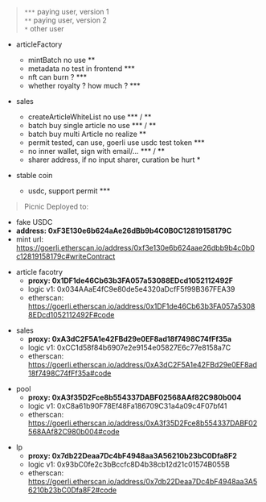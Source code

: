 > `***` paying user, version 1   
`**` paying user, version 2    
`*` other user  

- articleFactory
  - mintBatch no use ** 
  - metadata no test in frontend ***
  - nft can burn ? ***
  - whether royalty ? how much ? ***

- sales
  - createArticleWhiteList no use *** / **
  - batch buy single article no use *** / **
  - batch buy multi Article no realize **
  - permit tested, can use, goerli use usdc test token ***
  - no inner wallet, sign with email/... *** / **
  - sharer address, if no input sharer, curation be hurt *

- stable coin
  - usdc, support permit ***

> Picnic Deployed to: 

- fake USDC
- **address: 0xF3E130e6b624aAe26dBb9b4C0B0C12819158179C**  
- mint url: https://goerli.etherscan.io/address/0xf3e130e6b624aae26dbb9b4c0b0c12819158179c#writeContract

> 
- article facotry
  - **proxy: 0x1DF1de46Cb63b3FA057a53088EDcd1052112492F**
  - logic v1: 0x034AAaE4fC9e80de5e4320aDcfF5f99B367FEA39
  - etherscan: https://goerli.etherscan.io/address/0x1DF1de46Cb63b3FA057a53088EDcd1052112492F#code

> 
- sales 
  - **proxy: 0xA3dC2F5A1e42FBd29e0EF8ad18f7498C74fFf35a**
  - logic v1: 0xCC1d58f84b6907e2e9154e05827E6c77e8158a7C
  - etherscan: https://goerli.etherscan.io/address/0xA3dC2F5A1e42FBd29e0EF8ad18f7498C74fFf35a#code

> 
- pool
  - **proxy: 0xA3f35D2Fce8b554337DABF02568AAf82C980b004**
  - logic v1: 0xC8a61b90F78Ef48Fa186709C31a4a09c4F07bf41
  - etherscan: https://goerli.etherscan.io/address/0xA3f35D2Fce8b554337DABF02568AAf82C980b004#code

> 
- lp
  - **proxy: 0x7db22Deaa7Dc4bF4948aa3A56210b23bC0Dfa8F2**
  - logic v1: 0x93bC0fe2c3bBccfc8D4b38cb12d21c01574B055B
  - etherscan: https://goerli.etherscan.io/address/0x7db22Deaa7Dc4bF4948aa3A56210b23bC0Dfa8F2#code